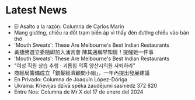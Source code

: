 # Latest News
-  El Asalto a la razón: Columna de Carlos Marín
-  Mang giường, chiếu ra đốt trạm biến áp vì thấy đèn đường chiếu vào bàn thờ
-  'Mouth Sweats': These Are Melbourne's Best Indian Restaurants
-  黃捷勝選立委隨即加入湧言會 陳其邁稱早知情！提醒她一件事
-  'Mouth Sweats': These Are Melbourne's Best Indian Restaurants
-  "여성 직원 상습 추행 · 괴롭힘 의혹 양산시의원 사퇴하라"
-  商經局籌備成立「銀髮經濟顧問小組」，一年內提出發展建議
-  En Privado: Columna de Joaquín López-Dóriga
-  Ukraina: Krievijas dzīvā spēka zaudējumi sasniedz 372 820
-  Entre Nos: Columna de Mr.X del 17 de enero del 2024
